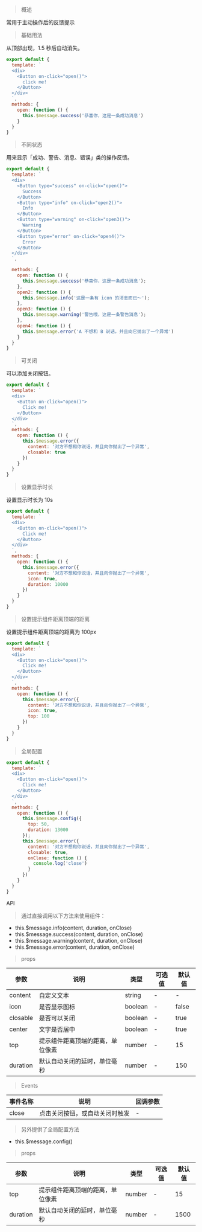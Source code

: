 > 概述

常用于主动操作后的反馈提示

> 基础用法

从顶部出现，1.5 秒后自动消失。

```js
export default {
  template: `
  <div>
    <Button on-click="open()">
      click me!
    </Button>
  </div>
  `,
  methods: {
    open: function () {
      this.$message.success('恭喜你，这是一条成功消息')
    }
  }
}
```

> 不同状态

用来显示「成功、警告、消息、错误」类的操作反馈。

```js
export default {
  template: `
  <div>
    <Button type="success" on-click="open()">
      Success
    </Button>
    <Button type="info" on-click="open2()">
      Info
    </Button>
    <Button type="warning" on-click="open3()">
      Warning
    </Button>
    <Button type="error" on-click="open4()">
      Error
    </Button>
  </div>
  `,

  methods: {
    open: function () {
      this.$message.success('恭喜你，这是一条成功消息');
    },
    open2: function () {
      this.$message.info('这是一条有 icon 的消息而已～');
    },
    open3: function () {
      this.$message.warning('警告哦，这是一条警告消息');
    },
    open4: function () {
      this.$message.error('A 不想和 B 说话，并且向它抛出了一个异常')
    }
  }
}
```

> 可关闭

可以添加关闭按钮。

```js
export default {
  template: `
  <div>
    <Button on-click="open()">
      Click me!
    </Button>
  </div>
  `,
  methods: {
    open: function () {
      this.$message.error({
        content: '对方不想和你说话，并且向你抛出了一个异常',
        closable: true
      })
    }
  }
}
```

> 设置显示时长

设置显示时长为 10s

```js
export default {
  template: `
  <div>
    <Button on-click="open()">
      Click me!
    </Button>
  </div>
  `,
  methods: {
    open: function () {
      this.$message.error({
        content: '对方不想和你说话，并且向你抛出了一个异常',
        icon: true,
        duration: 10000
      })
    }
  }
}
```

> 设置提示组件距离顶端的距离

设置提示组件距离顶端的距离为 100px

```js
export default {
  template: `
  <div>
    <Button on-click="open()">
      Click me!
    </Button>
  </div>
  `,
  methods: {
    open: function () {
      this.$message.error({
        content: '对方不想和你说话，并且向你抛出了一个异常',
        icon: true,
        top: 100
      })
    }
  }
}
```

> 全局配置

```js
export default {
  template: `
  <div>
    <Button on-click="open()">
      Click me!
    </Button>
  </div>
  `,
  methods: {
    open: function () {
      this.$message.config({
        top: 50,
        duration: 13000
      });
      this.$message.error({
        content: '对方不想和你说话，并且向你抛出了一个异常',
        closable: true,
        onClose: function () {
          console.log('close')
        }
      })
    }
  }
}
```

API

> 通过直接调用以下方法来使用组件：

- this.$message.info(content, duration, onClose)
- this.$message.success(content, duration, onClose)
- this.$message.warning(content, duration, onClose)
- this.$message.error(content, duration, onClose)

> props

参数 | 说明 | 类型 | 可选值 | 默认值
---|---|---|---|---
content | 自定义文本 | string | - | -
icon | 是否显示图标 | boolean | - | false
closable | 是否可以关闭 | boolean | - | true
center | 文字是否居中 | boolean | - | true
top | 提示组件距离顶端的距离，单位像素 | number | - | 15
duration | 默认自动关闭的延时，单位毫秒 | number | - | 150

> Events

事件名称 | 说明 | 回调参数
---|---|---
close | 点击关闭按钮，或自动关闭时触发 | -

> 另外提供了全局配置方法

- this.$message.config()

> props

参数 | 说明 | 类型 | 可选值 | 默认值
---|---|---|---|---
top | 提示组件距离顶端的距离，单位像素 | number | - | 15
duration | 默认自动关闭的延时，单位毫秒 | number | - | 1500


